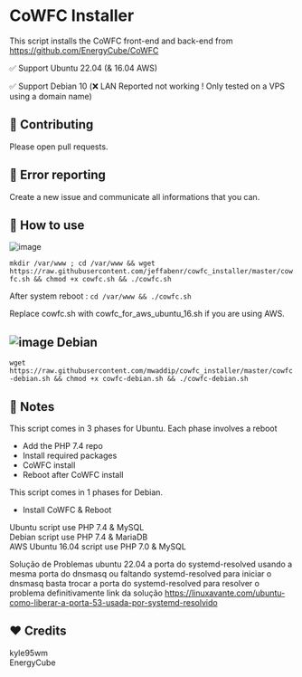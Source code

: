 CoWFC Installer
======

This script installs the CoWFC front-end and back-end from https://github.com/EnergyCube/CoWFC

✅ Support Ubuntu 22.04 (& 16.04 AWS)


✅ Support Debian 10 (❌ LAN Reported not working ! Only tested on a VPS using a domain name)

🔨 Contributing
-------

Please open pull requests.

🔧 Error reporting
-------

Create a new issue and communicate all informations that you can.

📝 How to use
-------

![image](https://upload.wikimedia.org/wikipedia/commons/thumb/9/9d/Ubuntu_logo.svg/100px-Ubuntu_logo.svg.png)

`mkdir /var/www ; cd /var/www && wget https://raw.githubusercontent.com/jeffabenr/cowfc_installer/master/cowfc.sh && chmod +x cowfc.sh && ./cowfc.sh`

After system reboot : `cd /var/www && ./cowfc.sh`

Replace cowfc.sh with cowfc_for_aws_ubuntu_16.sh if you are using AWS.

![image](https://www.debian.org/logos/openlogo-nd-25.png) Debian
----

`wget https://raw.githubusercontent.com/mwaddip/cowfc_installer/master/cowfc-debian.sh && chmod +x cowfc-debian.sh && ./cowfc-debian.sh`

📖 Notes
-------

This script comes in 3 phases for Ubuntu. Each phase involves a reboot
-	Add the PHP 7.4 repo
-	Install required packages
-	CoWFC install
-	Reboot after CoWFC install

This script comes in 1 phases for Debian.
-	Install CoWFC & Reboot

Ubuntu script use PHP 7.4 & MySQL\
Debian script use PHP 7.4 & MariaDB\
AWS Ubuntu 16.04 script use PHP 7.0 & MySQL

Solução de Problemas
ubuntu 22.04
a porta do systemd-resolved usando a mesma porta do dnsmasq ou faltando systemd-resolved para iniciar o dnsmasq
basta trocar a porta do systemd-resolved para resolver o problema definitivamente
link da solução
https://linuxavante.com/ubuntu-como-liberar-a-porta-53-usada-por-systemd-resolvido

❤️ Credits
-------
kyle95wm\
EnergyCube

